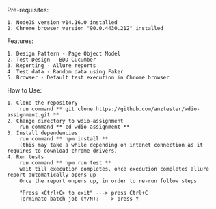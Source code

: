 Pre-requisites:

    1. NodeJS version v14.16.0 installed
    2. Chrome browser version "90.0.4430.212" installed

Features:

    1. Design Pattern - Page Object Model
    2. Test Design - BDD Cucumber
    3. Reporting - Allure reports
    4. Test data - Random data using Faker
    5. Browser - Default test execution in Chrome browser

How to Use:

    1. Clone the repository
        run command ** git clone https://github.com/anztester/wdio-assignment.git **
    2. Change directory to wdio-assignment
        run command ** cd wdio-assignment **
    3. Install dependencies
        run command ** npm install **
        (this may take a while depending on intenet connection as it requires to download chrome drivers)
    4. Run tests
        run command ** npm run test **
        wait till execution completes, once execution completes allure report automatically opens up
        Once the report onpens up, in order to re-run follow steps
    
        "Press <Ctrl+C> to exit" ---> press Ctrl+C
        Terminate batch job (Y/N)? ---> press Y
